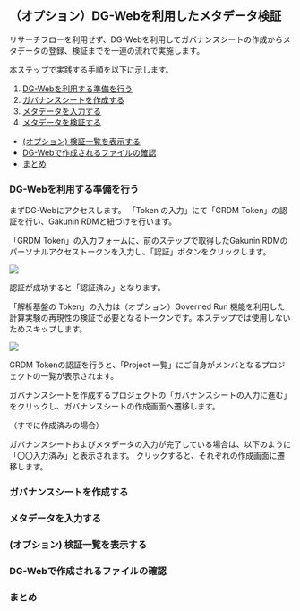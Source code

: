 ## （オプション）DG-Webを利用したメタデータ検証

リサーチフローを利用せず、DG-Webを利用してガバナンスシートの作成からメタデータの登録、検証までを一連の流れで実施します。

本ステップで実践する手順を以下に示します。

1. [DG-Webを利用する準備を行う](#dg-webを利用する準備を行う)
1. [ガバナンスシートを作成する](#ガバナンスシートを作成する)
1. [メタデータを入力する](#メタデータを入力する)
1. [メタデータを検証する](#メタデータを検証する)
* [(オプション) 検証一覧を表示する](#オプション検証一覧を表示する)
* [DG-Webで作成されるファイルの確認](#dg-webで作成されるファイルの確認)
* [まとめ](#まとめ)

### DG-Webを利用する準備を行う

まずDG-Webにアクセスします。
「Token の入力」にて「GRDM Token」の認証を行い、Gakunin RDMと紐づけを行います。

「GRDM Token」の入力フォームに、前のステップで取得したGakunin RDMのパーソナルアクセストークンを入力し、「認証」ボタンをクリックします。

![](./get_started/images/xxx.png)

認証が成功すると「認証済み」となります。

「解析基盤の Token」の入力は（オプション）Governed Run 機能を利用した計算実験の再現性の検証で必要となるトークンです。本ステップでは使用しないためスキップします。

![](./get_started/images/xxx.png)

GRDM Tokenの認証を行うと、「Project 一覧」にご自身がメンバとなるプロジェクトの一覧が表示されます。

ガバナンスシートを作成するプロジェクトの「ガバナンスシートの入力に進む」をクリックし、ガバナンスシートの作成画面へ遷移します。

（すでに作成済みの場合）

ガバナンスシートおよびメタデータの入力が完了している場合は、以下のように「〇〇入力済み」と表示されます。
クリックすると、それぞれの作成画面に遷移します。

### ガバナンスシートを作成する

### メタデータを入力する

### (オプション) 検証一覧を表示する

### DG-Webで作成されるファイルの確認

### まとめ

